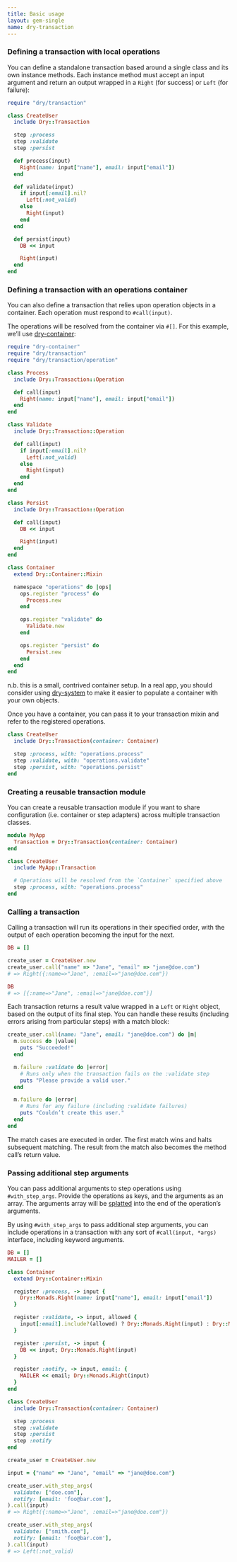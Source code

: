 ```yaml
---
title: Basic usage
layout: gem-single
name: dry-transaction
---
```


### Defining a transaction with local operations

You can define a standalone transaction based around a single class and its own instance methods. Each instance method must accept an input argument and return an output wrapped in a `Right` (for success) or `Left` (for failure):

```ruby
require "dry/transaction"

class CreateUser
  include Dry::Transaction

  step :process
  step :validate
  step :persist

  def process(input)
    Right(name: input["name"], email: input["email"])
  end

  def validate(input)
    if input[:email].nil?
      Left(:not_valid)
    else
      Right(input)
    end
  end

  def persist(input)
    DB << input

    Right(input)
  end
end
```

### Defining a transaction with an operations container

You can also define a transaction that relies upon operation objects in a container. Each operation must respond to `#call(input)`.

The operations will be resolved from the container via `#[]`. For this example, we’ll use [dry-container](/gems/dry-container):

```ruby
require "dry-container"
require "dry/transaction"
require "dry/transaction/operation"

class Process
  include Dry::Transaction::Operation

  def call(input)
    Right(name: input["name"], email: input["email"])
  end
end

class Validate
  include Dry::Transaction::Operation

  def call(input)
    if input[:email].nil?
      Left(:not_valid)
    else
      Right(input)
    end
  end
end

class Persist
  include Dry::Transaction::Operation

  def call(input)
    DB << input

    Right(input)
  end
end

class Container
  extend Dry::Container::Mixin

  namespace "operations" do |ops|
    ops.register "process" do
      Process.new
    end

    ops.register "validate" do
      Validate.new
    end

    ops.register "persist" do
      Persist.new
    end
  end
end
```

n.b. this is a small, contrived container setup. In a real app, you should consider using [dry-system](/gems/dry-system) to make it easier to populate a container with your own objects.

Once you have a container, you can pass it to your transaction mixin and refer to the registered operations.

```ruby
class CreateUser
  include Dry::Transaction(container: Container)

  step :process, with: "operations.process"
  step :validate, with: "operations.validate"
  step :persist, with: "operations.persist"
end
```

### Creating a reusable transaction module

You can create a reusable transaction module if you want to share configuration (i.e. container or step adapters) across multiple transaction classes.

```ruby
module MyApp
  Transaction = Dry::Transaction(container: Container)
end

class CreateUser
  include MyApp::Transaction

  # Operations will be resolved from the `Container` specified above
  step :process, with: "operations.process"
end
```

### Calling a transaction

Calling a transaction will run its operations in their specified order, with the output of each operation becoming the input for the next.

```ruby
DB = []

create_user = CreateUser.new
create_user.call("name" => "Jane", "email" => "jane@doe.com")
# => Right({:name=>"Jane", :email=>"jane@doe.com"})

DB
# => [{:name=>"Jane", :email=>"jane@doe.com"}]
```

Each transaction returns a result value wrapped in a `Left` or `Right` object, based on the output of its final step. You can handle these results (including errors arising from particular steps) with a match block:

```ruby
create_user.call(name: "Jane", email: "jane@doe.com") do |m|
  m.success do |value|
    puts "Succeeded!"
  end

  m.failure :validate do |error|
    # Runs only when the transaction fails on the :validate step
    puts "Please provide a valid user."
  end

  m.failure do |error|
    # Runs for any failure (including :validate failures)
    puts "Couldn’t create this user."
  end
end
```

The match cases are executed in order. The first match wins and halts subsequent matching. The result from the match also becomes the method call’s return value.

### Passing additional step arguments

You can pass additional arguments to step operations using `#with_step_args`. Provide the operations as keys, and the arguments as an array. The arguments array will be [splatted](https://endofline.wordpress.com/2011/01/21/the-strange-ruby-splat/) into the end of the operation’s arguments.

By using `#with_step_args` to pass additional step arguments, you can include operations in a transaction with any sort of `#call(input, *args)` interface, including keyword arguments.

```ruby
DB = []
MAILER = []

class Container
  extend Dry::Container::Mixin

  register :process, -> input {
    Dry::Monads.Right(name: input["name"], email: input["email"])
  }

  register :validate, -> input, allowed {
    input[:email].include?(allowed) ? Dry::Monads.Right(input) : Dry::Monads.Left(:not_valid)
  }

  register :persist, -> input {
    DB << input; Dry::Monads.Right(input)
  }

  register :notify, -> input, email: {
    MAILER << email; Dry::Monads.Right(input)
  }
end

class CreateUser
  include Dry::Transaction(container: Container)

  step :process
  step :validate
  step :persist
  step :notify
end

create_user = CreateUser.new

input = {"name" => "Jane", "email" => "jane@doe.com"}

create_user.with_step_args(
  validate: ["doe.com"],
  notify: [email: 'foo@bar.com'],
).call(input)
# => Right({:name=>"Jane", :email=>"jane@doe.com"})

create_user.with_step_args(
  validate: ["smith.com"],
  notify: [email: 'foo@bar.com'],
).call(input)
# => Left(:not_valid)
```
